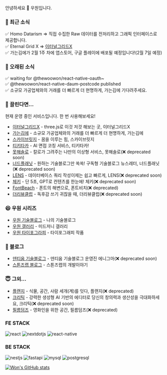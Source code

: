 안녕하세요 👏
우원입니다.

### 🤭 최근 소식
✅ Homo Datarism => 직접 수집한 Raw 데이터를 전처리하고 그래픽 인터페이스로 제공합니다.  
✅ Eternal Grid X => [이터널그리드X](https://eternalgridx.com)  
✅ 가는김에가 2월 1주 차에 앱스토어, 구글 플레이에 배포될 예정입니다!(2월 7일 예정)

### 🤭 오래된 소식
✅ waiting for @thewoowon/react-native-oauth~  
✅ @thewoowon/react-native-daum-postcode published  
✅ 소규모 가공업체와의 거래를 더 빠르게 더 현명하게, 가는김에 기다려주세요.  

### 🥳 끌린다면...
현재 운영 중인 서비스입니다. 한 번 사용해보세요!

- [이터널그리드X](https://eternalgridx.com) - three.js로 이것 저것 해보는 곳, 이터널그리드X
- [가는김에](https://lululala.at) - 소규모 가공업체와의 거래를 더 빠르게 더 현명하게, 가는김에
- [스카이브릿지](https://skybrg.io) - 꿈을 이루는 힘, 스카이브릿지
- [티키타카](https://tikitaka.chat) - AI 면접 코칭 서비스, 티키타카!
- [못해솔로](https://mosol.life) - 칼로가 그려주는 나만의 이상형 서비스, 못해솔로(❌ deprecated soon)
- [너드플래닛](https://nerdplanet.app) - 원하는 기술블로그만 쏙쏙! 구독형 기술블로그 뉴스레터, 너드플래닛(❌ deprecated soon)
- [LENS](https://lensql.chat) - 데이터베이스 쿼리 작성이제는 쉽고 빠르게, LENS(❌ deprecated soon)
- [체키](https://checky.im) - 단 5초, GPT로 컨텐츠를 한눈에! 체키(❌ deprecated soon)
- [FontBeach](https://fontbeach.com) - 폰트의 해변으로, 폰트비치(❌ deprecated)
- [더리뷰클럽](https://thereview.club) - 독후감 쓰기 귀찮을 때, 더리뷰클럽(❌ deprecated soon)

### 😆 우원 시리즈
- [우원 기술블로그](https://thewoowon.com) - 나의 기술블로그
- [우원 갤러리](https://thewoowon.gallery) - 미드저니 갤러리
- [우원 타이포그라피](https://thewoowon.studio) - 타이포그래피 작품

### 🥸 블로그
- [덴티움 기술블로그](https://dentium.tech) - 덴티움 기술블로그 운영진 에니그마(❌ deprecated soon)
- [스톤즈랩 블로그](https://stoneslab.blog) - 스톤즈랩의 개발이야기

### 😇 그외...
- [플랜지](https://planzy.im) - 식물, 공간, 사람 세개(계)를 잇다, 플랜지(❌ deprecated)
- [크리틱](https://kritic.news) - 강력한 생성형 AI 기반의 에디터로 당신의 창의력과 생산성을 극대화하세요, 크리틱(❌ deprecated soon)
- [필름덤즈](https://filmdoms.studio) - 영화인을 위한 공간, 필름덤즈(❌ deprecated)

<h3>FE STACK</h3>
<p>
  <img alt="react" src ="https://img.shields.io/badge/react-61DAFB.svg?&style=for-the-badge&logo=react&logoColor=white"/>
  <img alt="nextdotjs" src ="https://img.shields.io/badge/nextdotjs-000000.svg?&style=for-the-badge&logo=nextdotjs&logoColor=white"/>
  <img alt="react-native" src ="https://img.shields.io/badge/reactnative-0014AD.svg?&style=for-the-badge&logo=reactnative&logoColor=white"/>
</p>
<h3>BE STACK</h3>
<p>
<img alt="nestjs" src ="https://img.shields.io/badge/nestjs-E0234E.svg?&style=for-the-badge&logo=nestjs&logoColor=white"/>
<img alt="fastapi" src ="https://img.shields.io/badge/fastapi-000000.svg?&style=for-the-badge&logo=fastapi&logoColor=white"/>
<img alt="mysql" src ="https://img.shields.io/badge/mysql-4479A1.svg?&style=for-the-badge&logo=mysql&logoColor=white"/>
<img alt="postgresql" src ="https://img.shields.io/badge/postgresql-4169E1.svg?&style=for-the-badge&logo=postgresql&logoColor=white"/>
</p>

[![Won's GitHub stats](https://github-readme-stats.vercel.app/api?username=thewoowon)](https://github.com/anuraghazra/github-readme-stats)


